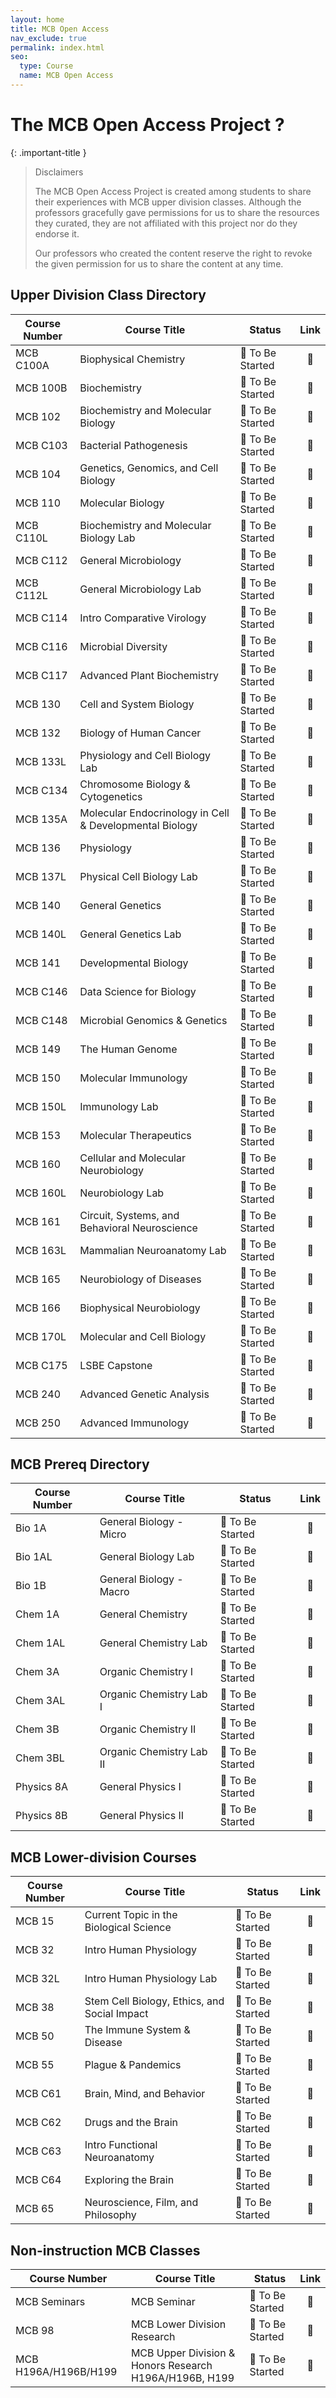 ```yaml
---
layout: home
title: MCB Open Access
nav_exclude: true
permalink: index.html
seo:
  type: Course
  name: MCB Open Access
---
```


# The MCB Open Access Project ?

{: .important-title }
> Disclaimers
>
> The MCB Open Access Project is created among students to share their experiences with MCB upper division classes. Although the professors gracefully gave permissions for us to share the resources they curated, they are not affiliated with this project nor do they endorse it.
>
> Our professors who created the content reserve the right to revoke the given permission for us to share the content at any time.

## Upper Division Class Directory

| Course Number        | Course Title                                            | Status          | Link |
| -------------------- | ------------------------------------------------------- | --------------- | :----: |
| MCB C100A            | Biophysical Chemistry                                   | 🫣 To Be Started | 🔗    |
| MCB 100B             | Biochemistry                                            | 🫣 To Be Started | 🔗    |
| MCB 102              | Biochemistry and Molecular Biology                      | 🫣 To Be Started | 🔗    |
| MCB C103             | Bacterial Pathogenesis                                  | 🫣 To Be Started | 🔗    |
| MCB 104              | Genetics, Genomics, and Cell Biology                    | 🫣 To Be Started | 🔗    |
| MCB 110              | Molecular Biology                                       | 🫣 To Be Started | 🔗    |
| MCB C110L            | Biochemistry and Molecular Biology Lab                  | 🫣 To Be Started | 🔗    |
| MCB C112             | General Microbiology                                    | 🫣 To Be Started | 🔗    |
| MCB C112L            | General Microbiology Lab                                | 🫣 To Be Started | 🔗    |
| MCB C114             | Intro Comparative Virology                              | 🫣 To Be Started | 🔗    |
| MCB C116             | Microbial Diversity                                     | 🫣 To Be Started | 🔗    |
| MCB C117             | Advanced Plant Biochemistry                             | 🫣 To Be Started | 🔗    |
| MCB 130              | Cell and System Biology                                 | 🫣 To Be Started | 🔗    |
| MCB 132              | Biology of Human Cancer                                 | 🫣 To Be Started | 🔗    |
| MCB 133L             | Physiology and Cell Biology Lab                         | 🫣 To Be Started | 🔗    |
| MCB C134             | Chromosome Biology & Cytogenetics                       | 🫣 To Be Started | 🔗    |
| MCB 135A             | Molecular Endocrinology in Cell & Developmental Biology | 🫣 To Be Started | 🔗    |
| MCB 136              | Physiology                                              | 🫣 To Be Started | 🔗    |
| MCB 137L             | Physical Cell Biology Lab                               | 🫣 To Be Started | 🔗    |
| MCB 140              | General Genetics                                        | 🫣 To Be Started | 🔗    |
| MCB 140L             | General Genetics Lab                                    | 🫣 To Be Started | 🔗    |
| MCB 141              | Developmental Biology                                   | 🫣 To Be Started | 🔗    |
| MCB C146             | Data Science for Biology                                | 🫣 To Be Started | 🔗    |
| MCB C148             | Microbial Genomics & Genetics                           | 🫣 To Be Started | 🔗    |
| MCB 149              | The Human Genome                                        | 🫣 To Be Started | 🔗    |
| MCB 150              | Molecular Immunology                                    | 🫣 To Be Started | 🔗    |
| MCB 150L             | Immunology Lab                                          | 🫣 To Be Started | 🔗    |
| MCB 153              | Molecular Therapeutics                                  | 🫣 To Be Started | 🔗    |
| MCB 160              | Cellular and Molecular Neurobiology                     | 🫣 To Be Started | 🔗    |
| MCB 160L             | Neurobiology Lab                                        | 🫣 To Be Started | 🔗    |
| MCB 161              | Circuit, Systems, and Behavioral Neuroscience           | 🫣 To Be Started | 🔗    |
| MCB 163L             | Mammalian Neuroanatomy Lab                              | 🫣 To Be Started | 🔗    |
| MCB 165              | Neurobiology of Diseases                                | 🫣 To Be Started | 🔗    |
| MCB 166              | Biophysical Neurobiology                                | 🫣 To Be Started | 🔗    |
| MCB 170L             | Molecular and Cell Biology                              | 🫣 To Be Started | 🔗    |
| MCB C175             | LSBE Capstone                                           | 🫣 To Be Started | 🔗    |
| MCB 240              | Advanced Genetic Analysis                               | 🫣 To Be Started | 🔗    |
| MCB 250              | Advanced Immunology                                     | 🫣 To Be Started | 🔗    |


## MCB Prereq Directory

| Course Number        | Course Title                                            | Status          | Link |
| -------------------- | ------------------------------------------------------- | --------------- | :----: |
| Bio 1A               | General Biology - Micro                                 | 🫣 To Be Started | 🔗    |
| Bio 1AL              | General Biology Lab                                     | 🫣 To Be Started | 🔗    |
| Bio 1B               | General Biology - Macro                                 | 🫣 To Be Started | 🔗    |
| Chem 1A              | General Chemistry                                       | 🫣 To Be Started | 🔗    |
| Chem 1AL             | General Chemistry Lab                                   | 🫣 To Be Started | 🔗    |
| Chem 3A              | Organic Chemistry I                                     | 🫣 To Be Started | 🔗    |
| Chem 3AL             | Organic Chemistry Lab I                                 | 🫣 To Be Started | 🔗    |
| Chem 3B              | Organic Chemistry II                                    | 🫣 To Be Started | 🔗    |
| Chem 3BL             | Organic Chemistry Lab II                                | 🫣 To Be Started | 🔗    |
| Physics 8A           | General Physics I                                       | 🫣 To Be Started | 🔗    |
| Physics 8B           | General Physics II                                      | 🫣 To Be Started | 🔗    |


## MCB Lower-division Courses

| Course Number        | Course Title                                            | Status          | Link |
| -------------------- | ------------------------------------------------------- | --------------- | :----: |
| MCB 15               | Current Topic in the Biological Science                 | 🫣 To Be Started | 🔗    |
| MCB 32               | Intro Human Physiology                                  | 🫣 To Be Started | 🔗    |
| MCB 32L              | Intro Human Physiology Lab                              | 🫣 To Be Started | 🔗    |
| MCB 38               | Stem Cell Biology, Ethics, and Social Impact            | 🫣 To Be Started | 🔗    |
| MCB 50               | The Immune System & Disease                             | 🫣 To Be Started | 🔗    |
| MCB 55               | Plague & Pandemics                                      | 🫣 To Be Started | 🔗    |
| MCB C61              | Brain, Mind, and Behavior                               | 🫣 To Be Started | 🔗    |
| MCB C62              | Drugs and the Brain                                     | 🫣 To Be Started | 🔗    |
| MCB C63              | Intro Functional Neuroanatomy                           | 🫣 To Be Started | 🔗    |
| MCB C64              | Exploring the Brain                                     | 🫣 To Be Started | 🔗    |
| MCB 65               | Neuroscience, Film, and Philosophy                      | 🫣 To Be Started | 🔗    |


## Non-instruction MCB Classes

| Course Number        | Course Title                                            | Status          | Link |
| -------------------- | ------------------------------------------------------- | --------------- | :----: |
| MCB Seminars         | MCB Seminar                                             | 🫣 To Be Started | 🔗    |
| MCB 98               | MCB Lower Division Research                             | 🫣 To Be Started | 🔗    |
| MCB H196A/H196B/H199 | MCB Upper Division & Honors Research H196A/H196B, H199  | 🫣 To Be Started | 🔗    |
